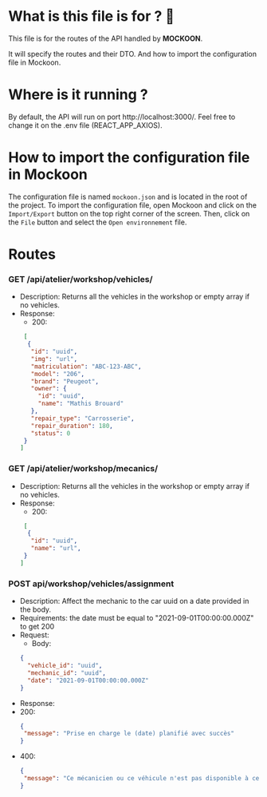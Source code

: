 
# What is this file is for ? 🦝
This file is for the routes of the API handled by **MOCKOON**. 

It will specify the routes and their DTO. And how to import the configuration file in Mockoon.



# Where is it running ?
By default, the API will run on port http://localhost:3000/. Feel free to change it on the .env file  (REACT_APP_AXIOS).


# How to import the configuration file in Mockoon
The configuration file is named `mockoon.json` and is located in the root of the project.
To import the configuration file, open Mockoon and click on the `Import/Export` button on the top right corner of the screen. Then, click on the `File` button and select the `Open environnement` file.



# Routes

### GET /api/atelier/workshop/vehicles/
- Description: Returns all the vehicles in the workshop or empty array if no vehicles.
- Response:
  - 200:
  ``` JSON
   [
    {
     "id": "uuid",
     "img": "url",
     "matriculation": "ABC-123-ABC",
     "model": "206",
     "brand": "Peugeot",
     "owner": {
       "id": "uuid",
       "name": "Mathis Brouard"
     },
     "repair_type": "Carrosserie",
     "repair_duration": 180,
     "status": 0
   }
  ]
  ```

### GET /api/atelier/workshop/mecanics/
- Description: Returns all the vehicles in the workshop or empty array if no vehicles.
- Response:
  - 200:
  ``` JSON
   [
    {
     "id": "uuid",
     "name": "url",
   }
  ]
  ```

### POST api/workshop/vehicles/assignment
- Description: Affect the mechanic to the car uuid on a date provided in the body.
- Requirements: the date must be equal to "2021-09-01T00:00:00.000Z" to get 200
- Request: 
  - Body: 
  ``` JSON
  {
    "vehicle_id": "uuid",
    "mechanic_id": "uuid",
    "date": "2021-09-01T00:00:00.000Z"
  }
  ```
- Response:
- 200: 
  ``` JSON
  {
   "message": "Prise en charge le (date) planifié avec succès"
  }
  ```
- 400: 
  ``` JSON
  {
   "message": "Ce mécanicien ou ce véhicule n'est pas disponible à cette date"
  }
  ```
